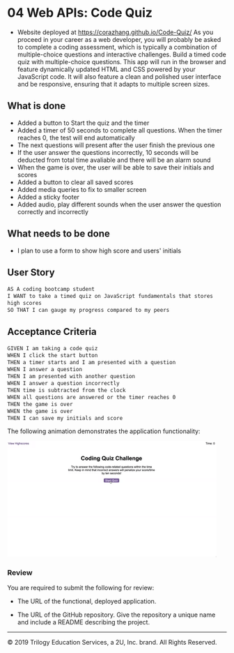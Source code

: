 # 04 Web APIs: Code Quiz
* Website deployed at https://corazhang.github.io/Code-Quiz/
As you proceed in your career as a web developer, you will probably be asked to complete a coding assessment, which is typically a combination of multiple-choice questions and interactive challenges. Build a timed code quiz with multiple-choice questions. This app will run in the browser and feature dynamically updated HTML and CSS powered by your JavaScript code. It will also feature a clean and polished user interface and be responsive, ensuring that it adapts to multiple screen sizes.

## What is done
* Added a button to Start the quiz and the timer
* Added a timer of 50 seconds to complete all questions. When the timer reaches 0, the test will end automatically
* The next questions will present after the user finish the previous one
* If the user answer the questions incorrectly, 10 seconds will be deducted from total time avaliable and there will be an alarm sound
* When the game is over, the user will be able to save their initials and scores
* Added a button to clear all saved scores
* Added media queries to fix to smaller screen
* Added a sticky footer
* Added audio, play different sounds when the user answer the question correctly and incorrectly

## What needs to be done

* I plan to use a form to show high score and users' initials

## User Story

```
AS A coding bootcamp student
I WANT to take a timed quiz on JavaScript fundamentals that stores high scores
SO THAT I can gauge my progress compared to my peers
```

## Acceptance Criteria

```
GIVEN I am taking a code quiz
WHEN I click the start button
THEN a timer starts and I am presented with a question
WHEN I answer a question
THEN I am presented with another question
WHEN I answer a question incorrectly
THEN time is subtracted from the clock
WHEN all questions are answered or the timer reaches 0
THEN the game is over
WHEN the game is over
THEN I can save my initials and score
```

The following animation demonstrates the application functionality:

![code quiz](./Assets/04-web-apis-homework-demo.gif)

### Review

You are required to submit the following for review:

* The URL of the functional, deployed application.

* The URL of the GitHub repository. Give the repository a unique name and include a README describing the project.

- - -
© 2019 Trilogy Education Services, a 2U, Inc. brand. All Rights Reserved.
